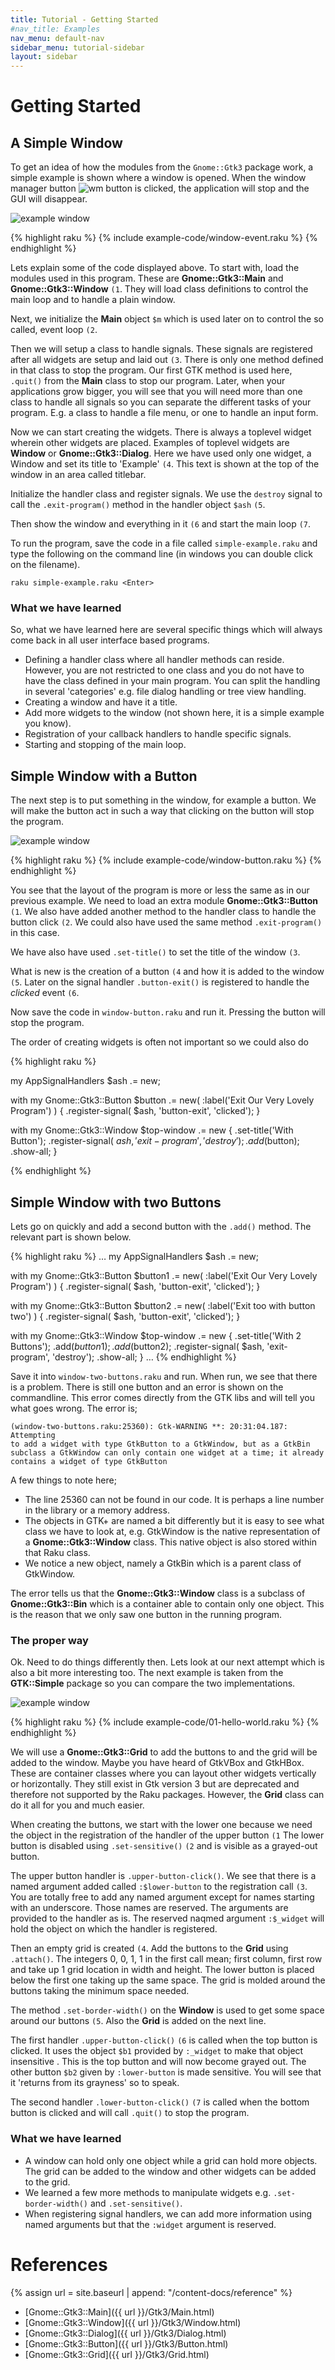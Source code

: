```yaml
---
title: Tutorial - Getting Started
#nav_title: Examples
nav_menu: default-nav
sidebar_menu: tutorial-sidebar
layout: sidebar
---
```

<!--
https://github.com/highlightjs/highlight.js
-->

<!--
<script src="https://cdn.jsdelivr.net/npm/highlightjs"></script>
<script src="https://cdn.jsdelivr.net/npm/highlightjs-raku"></script>
<script>
  hljs.registerLanguage("raku", window.hljsDefineRaku);
  hljs.initHighlightingOnLoad();
</script>

<pre><code class="language-raku">
my $v = 10;
.note for ^$v;
</code></pre>
-->

# Getting Started
## A Simple Window

To get an idea of how the modules from the `Gnome::Gtk3` package work, a simple example is shown where a window is opened. When the window manager button ![wm button](images/manager-quit-button.png) is clicked, the application will stop and the GUI will disappear.

![example window](images/simple-example.png)

{% highlight raku %}
{% include example-code/window-event.raku %}
{% endhighlight %}

Lets explain some of the code displayed above. To start with, load the modules used in this program. These are **Gnome::Gtk3::Main** and **Gnome::Gtk3::Window** `(1`. They will load class definitions to control the main loop and to handle a plain window.

Next, we initialize the **Main** object `$m` which is used later on to control the so called, event loop `(2`.

Then we will setup a class to handle signals. These signals are registered after all widgets are setup and laid out `(3`. There is only one method defined in that class to stop the program. Our first GTK method is used here, `.quit()` from the **Main** class to stop our program.
Later, when your applications grow bigger, you will see that you will need more than one class to handle all signals so you can separate the different tasks of your program. E.g. a class to handle a file menu, or one to handle an input form.

Now we can start creating the widgets. There is always a toplevel widget wherein other widgets are placed. Examples of toplevel widgets are **Window** or **Gnome::Gtk3::Dialog**.
Here we have used only one widget, a Window and set its title to 'Example' `(4`. This text is shown at the top of the window in an area called titlebar.

Initialize the handler class and register signals. We use the `destroy` signal to call the `.exit-program()` method in the handler object `$ash` `(5`.

Then show the window and everything in it `(6` and start the main loop `(7`.

To run the program, save the code in a file called `simple-example.raku` and type the following on the command line (in windows you can double click on the filename).

```
raku simple-example.raku <Enter>
```

### What we have learned

So, what we have learned here are several specific things which will always come back in all user interface based programs.
* Defining a handler class where all handler methods can reside. However, you are not restricted to one class and you do not have to have the class defined in your main program. You can split the handling in several 'categories' e.g. file dialog handling or tree view handling.
* Creating a window and have it a title.
* Add more widgets to the window (not shown here, it is a simple example you know).
* Registration of your callback handlers to handle specific signals.
* Starting and stopping of the main loop.


## Simple Window with a Button

The next step is to put something in the window, for example a button. We will make the button act in such a way that clicking on the button will stop the program.

![example window](images/window-button.png)

{% highlight raku %}
{% include example-code/window-button.raku %}
{% endhighlight %}

You see that the layout of the program is more or less the same as in our previous example. We need to load an extra module **Gnome::Gtk3::Button** `(1`. We also have added another method to the handler class to handle the button click `(2`. We could also have used the same method `.exit-program()` in this case.

We have also have used `.set-title()` to set the title of the window `(3`.

What is new is the creation of a button `(4` and how it is added to the window `(5`. Later on the signal handler `.button-exit()` is registered to handle the _clicked_ event `(6`.

Now save the code in `window-button.raku` and run it. Pressing the button will stop the program.

The order of creating widgets is often not important so we could also do

{% highlight raku %}

my AppSignalHandlers $ash .= new;

with my Gnome::Gtk3::Button $button .= new(
  :label('Exit Our Very Lovely Program')
) {
  .register-signal( $ash, 'button-exit', 'clicked');
}

with my Gnome::Gtk3::Window $top-window .= new {
  .set-title('With Button');
  .register-signal( $ash, 'exit-program', 'destroy');
  .add($button);
  .show-all;
}

{% endhighlight %}


## Simple Window with two Buttons

Lets go on quickly and add a second button with the `.add()` method. The relevant part is shown below.


{% highlight raku %}
…
my AppSignalHandlers $ash .= new;

with my Gnome::Gtk3::Button $button1 .= new(
  :label('Exit Our Very Lovely Program')
) {
  .register-signal( $ash, 'button-exit', 'clicked');
}

with my Gnome::Gtk3::Button $button2 .= new(
  :label('Exit too with button two')
) {
  .register-signal( $ash, 'button-exit', 'clicked');
}

with my Gnome::Gtk3::Window $top-window .= new {
  .set-title('With 2 Buttons');
  .add($button1);
  .add($button2);
  .register-signal( $ash, 'exit-program', 'destroy');
  .show-all;
}
…
{% endhighlight %}

Save it into `window-two-buttons.raku` and run. When run, we see that there is a problem. There is still one button and an error is shown on the commandline. This error comes directly from the GTK libs and will tell you what goes wrong. The error is;
```
(window-two-buttons.raku:25360): Gtk-WARNING **: 20:31:04.187: Attempting
to add a widget with type GtkButton to a GtkWindow, but as a GtkBin
subclass a GtkWindow can only contain one widget at a time; it already
contains a widget of type GtkButton
```
A few things to note here;
* The line 25360 can not be found in our code. It is perhaps a line number in the library or a memory address.
* The objects in GTK+ are named a bit differently but it is easy to see what class we have to look at, e.g. GtkWindow is the native representation of a **Gnome::Gtk3::Window** class. This native object is also stored within that Raku class.
* We notice a new object, namely a GtkBin which is a parent class of GtkWindow.

The error tells us that the **Gnome::Gtk3::Window** class is a subclass of **Gnome::Gtk3::Bin** which is a container able to contain only one object. This is the reason that we only saw one button in the running program.

### The proper way

Ok. Need to do things differently then. Lets look at our next attempt which is also a bit more interesting too. The next example is taken from the **GTK::Simple** package so you can compare the two implementations.

![example window](images/01-hello-world.png)

{% highlight raku %}
{% include example-code/01-hello-world.raku %}
{% endhighlight %}

We will use a **Gnome::Gtk3::Grid** to add the buttons to and the grid will be added to the window. Maybe you have heard of GtkVBox and GtkHBox. These are container classes where you can layout other widgets vertically or horizontally. They still exist in Gtk version 3 but are deprecated and therefore not supported by the Raku packages. However, the **Grid** class can do it all for you and much easier.

When creating the buttons, we start with the lower one because we need the object in the registration of the handler of the upper button `(1` The lower button is disabled using `.set-sensitive()` `(2` and is visible as a grayed-out button.

The upper button handler is `.upper-button-click()`. We see that there is a named argument added called `:$lower-button` to the registration call `(3`. You are totally free to add any named argument except for names starting with an underscore. Those names are reserved. The arguments are provided to the handler as is. The reserved naqmed argument `:$_widget` will hold the object on which the handler is registered.

Then an empty grid is created `(4`. Add the buttons to the **Grid** using `.attach()`. The integers 0, 0, 1, 1 in the first call mean; first column, first row and take up 1 grid location in width and height. The lower button is placed below the first one taking up the same space. The grid is molded around the buttons taking the minimum space needed.

The method `.set-border-width()` on the **Window** is used to get some space around our buttons `(5`. Also the **Grid** is added on the next line.

The first handler `.upper-button-click()` `(6` is called when the top button is clicked. It uses the object `$b1` provided by `:_widget` to make that object insensitive . This is the top button and will now become grayed out. The other button `$b2` given by `:lower-button` is made sensitive. You will see that it 'returns from its grayness' so to speak.

The second handler `.lower-button-click()` `(7` is called when the bottom button is clicked and will call `.quit()` to stop the program.


### What we have learned
* A window can hold only one object while a grid can hold more objects. The grid can be added to the window and other widgets can be added to the grid.
* We learned a few more methods to manipulate widgets e.g. `.set-border-width()` and `.set-sensitive()`.
* When registering signal handlers, we can add more information using named arguments but that the `:widget` argument is reserved.

# References
{% assign url = site.baseurl | append: "/content-docs/reference" %}
* [Gnome::Gtk3::Main]({{ url }}/Gtk3/Main.html)
* [Gnome::Gtk3::Window]({{ url }}/Gtk3/Window.html)
* [Gnome::Gtk3::Dialog]({{ url }}/Gtk3/Dialog.html)
* [Gnome::Gtk3::Button]({{ url }}/Gtk3/Button.html)
* [Gnome::Gtk3::Grid]({{ url }}/Gtk3/Grid.html)
